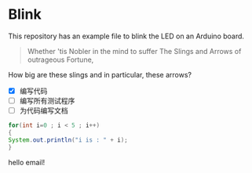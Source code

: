 # Blink

This repository has an example file to blink the LED on an Arduino board.

> Whether 'tis Nobler in the mind to suffer
> The Slings and Arrows of outrageous Fortune,

How big are these slings and in particular, these arrows?

- [X] 编写代码
- [ ] 编写所有测试程序
- [ ] 为代码编写文档

```java
for(int i=0 ; i < 5 ; i++)
{
System.out.println("i is : " + i);
}
```

hello email!
